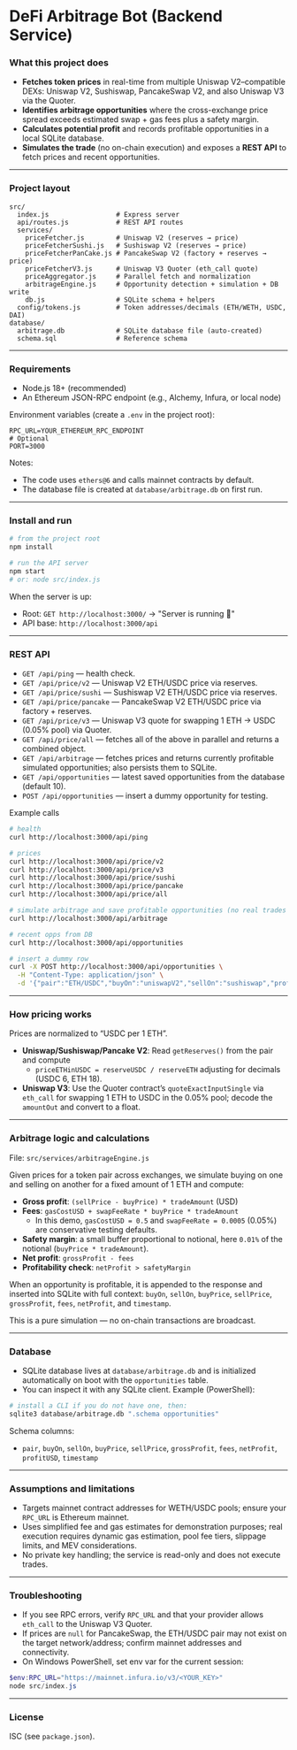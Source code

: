 # DeFi Arbitrage Bot (Backend Service)

### What this project does
- **Fetches token prices** in real-time from multiple Uniswap V2–compatible DEXs: Uniswap V2, Sushiswap, PancakeSwap V2, and also Uniswap V3 via the Quoter.
- **Identifies arbitrage opportunities** where the cross-exchange price spread exceeds estimated swap + gas fees plus a safety margin.
- **Calculates potential profit** and records profitable opportunities in a local SQLite database.
- **Simulates the trade** (no on-chain execution) and exposes a **REST API** to fetch prices and recent opportunities.

---

### Project layout
```
src/
  index.js                 # Express server
  api/routes.js            # REST API routes
  services/
    priceFetcher.js        # Uniswap V2 (reserves → price)
    priceFetcherSushi.js   # Sushiswap V2 (reserves → price)
    priceFetcherPanCake.js # PancakeSwap V2 (factory + reserves → price)
    priceFetcherV3.js      # Uniswap V3 Quoter (eth_call quote)
    priceAggregator.js     # Parallel fetch and normalization
    arbitrageEngine.js     # Opportunity detection + simulation + DB write
    db.js                  # SQLite schema + helpers
  config/tokens.js         # Token addresses/decimals (ETH/WETH, USDC, DAI)
database/
  arbitrage.db             # SQLite database file (auto-created)
  schema.sql               # Reference schema
```

---

### Requirements
- Node.js 18+ (recommended)
- An Ethereum JSON-RPC endpoint (e.g., Alchemy, Infura, or local node)

Environment variables (create a `.env` in the project root):
```
RPC_URL=YOUR_ETHEREUM_RPC_ENDPOINT
# Optional
PORT=3000
```

Notes:
- The code uses `ethers@6` and calls mainnet contracts by default.
- The database file is created at `database/arbitrage.db` on first run.

---

### Install and run
```bash
# from the project root
npm install

# run the API server
npm start
# or: node src/index.js
```

When the server is up:
- Root: `GET http://localhost:3000/` → "Server is running 🚀"
- API base: `http://localhost:3000/api`

---

### REST API

- `GET /api/ping` — health check.
- `GET /api/price/v2` — Uniswap V2 ETH/USDC price via reserves.
- `GET /api/price/sushi` — Sushiswap V2 ETH/USDC price via reserves.
- `GET /api/price/pancake` — PancakeSwap V2 ETH/USDC price via factory + reserves.
- `GET /api/price/v3` — Uniswap V3 quote for swapping 1 ETH → USDC (0.05% pool) via Quoter.
- `GET /api/price/all` — fetches all of the above in parallel and returns a combined object.
- `GET /api/arbitrage` — fetches prices and returns currently profitable simulated opportunities; also persists them to SQLite.
- `GET /api/opportunities` — latest saved opportunities from the database (default 10).
- `POST /api/opportunities` — insert a dummy opportunity for testing.

Example calls
```bash
# health
curl http://localhost:3000/api/ping

# prices
curl http://localhost:3000/api/price/v2
curl http://localhost:3000/api/price/v3
curl http://localhost:3000/api/price/sushi
curl http://localhost:3000/api/price/pancake
curl http://localhost:3000/api/price/all

# simulate arbitrage and save profitable opportunities (no real trades executed)
curl http://localhost:3000/api/arbitrage

# recent opps from DB
curl http://localhost:3000/api/opportunities

# insert a dummy row
curl -X POST http://localhost:3000/api/opportunities \
  -H "Content-Type: application/json" \
  -d '{"pair":"ETH/USDC","buyOn":"uniswapV2","sellOn":"sushiswap","profitUSD":1.23}'
```

---

### How pricing works
Prices are normalized to “USDC per 1 ETH”.

- **Uniswap/Sushiswap/Pancake V2**: Read `getReserves()` from the pair and compute
  - `priceETHinUSDC = reserveUSDC / reserveETH` adjusting for decimals (USDC 6, ETH 18).
- **Uniswap V3**: Use the Quoter contract’s `quoteExactInputSingle` via `eth_call` for swapping 1 ETH to USDC in the 0.05% pool; decode the `amountOut` and convert to a float.

---

### Arbitrage logic and calculations
File: `src/services/arbitrageEngine.js`

Given prices for a token pair across exchanges, we simulate buying on one and selling on another for a fixed amount of 1 ETH and compute:

- **Gross profit**: `(sellPrice - buyPrice) * tradeAmount` (USD)
- **Fees**: `gasCostUSD + swapFeeRate * buyPrice * tradeAmount`
  - In this demo, `gasCostUSD = 0.5` and `swapFeeRate = 0.0005` (0.05%) are conservative testing defaults.
- **Safety margin**: a small buffer proportional to notional, here `0.01%` of the notional (`buyPrice * tradeAmount`).
- **Net profit**: `grossProfit - fees`
- **Profitability check**: `netProfit > safetyMargin`

When an opportunity is profitable, it is appended to the response and inserted into SQLite with full context: `buyOn`, `sellOn`, `buyPrice`, `sellPrice`, `grossProfit`, `fees`, `netProfit`, and `timestamp`.

This is a pure simulation — no on-chain transactions are broadcast.

---

### Database
- SQLite database lives at `database/arbitrage.db` and is initialized automatically on boot with the `opportunities` table.
- You can inspect it with any SQLite client. Example (PowerShell):
```bash
# install a CLI if you do not have one, then:
sqlite3 database/arbitrage.db ".schema opportunities"
```

Schema columns:
- `pair`, `buyOn`, `sellOn`, `buyPrice`, `sellPrice`, `grossProfit`, `fees`, `netProfit`, `profitUSD`, `timestamp`

---

### Assumptions and limitations
- Targets mainnet contract addresses for WETH/USDC pools; ensure your `RPC_URL` is Ethereum mainnet.
- Uses simplified fee and gas estimates for demonstration purposes; real execution requires dynamic gas estimation, pool fee tiers, slippage limits, and MEV considerations.
- No private key handling; the service is read-only and does not execute trades.

---

### Troubleshooting
- If you see RPC errors, verify `RPC_URL` and that your provider allows `eth_call` to the Uniswap V3 Quoter.
- If prices are `null` for PancakeSwap, the ETH/USDC pair may not exist on the target network/address; confirm mainnet addresses and connectivity.
- On Windows PowerShell, set env var for the current session:
```powershell
$env:RPC_URL="https://mainnet.infura.io/v3/<YOUR_KEY>"
node src/index.js
```

---

### License
ISC (see `package.json`).